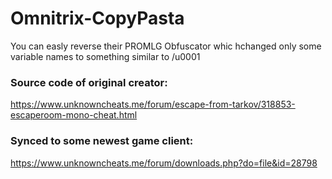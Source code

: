 # Omnitrix-CopyPasta

You can easly reverse their PROMLG Obfuscator whic hchanged only some variable names to something similar to /u0001

### Source code of original creator: 
https://www.unknowncheats.me/forum/escape-from-tarkov/318853-escaperoom-mono-cheat.html
### Synced to some newest game client: 
https://www.unknowncheats.me/forum/downloads.php?do=file&id=28798
